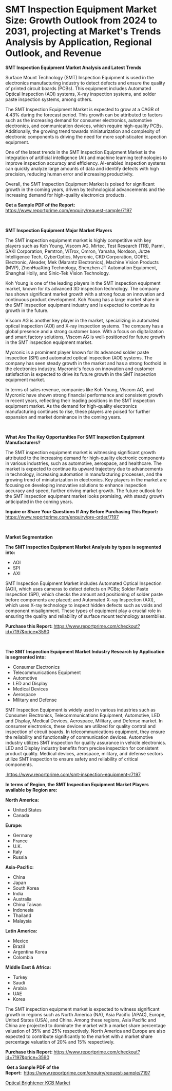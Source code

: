 <p><h1>SMT Inspection Equipment Market Size: Growth Outlook from 2024 to 2031, projecting at Market's Trends Analysis by Application, Regional Outlook, and Revenue</h1></p><p><strong>SMT Inspection Equipment Market Analysis and Latest Trends</strong></p>
<p><p>Surface Mount Technology (SMT) Inspection Equipment is used in the electronics manufacturing industry to detect defects and ensure the quality of printed circuit boards (PCBs). This equipment includes Automated Optical Inspection (AOI) systems, X-ray inspection systems, and solder paste inspection systems, among others.</p><p>The SMT Inspection Equipment Market is expected to grow at a CAGR of 4.43% during the forecast period. This growth can be attributed to factors such as the increasing demand for consumer electronics, automotive electronics, and communication devices, which require high-quality PCBs. Additionally, the growing trend towards miniaturization and complexity of electronic components is driving the need for more sophisticated inspection equipment.</p><p>One of the latest trends in the SMT Inspection Equipment Market is the integration of artificial intelligence (AI) and machine learning technologies to improve inspection accuracy and efficiency. AI-enabled inspection systems can quickly analyze large amounts of data and identify defects with high precision, reducing human error and increasing productivity.</p><p>Overall, the SMT Inspection Equipment Market is poised for significant growth in the coming years, driven by technological advancements and the increasing demand for high-quality electronics products.</p></p>
<p><strong>Get a Sample PDF of the Report:&nbsp;</strong> <a href="https://www.reportprime.com/enquiry/request-sample/7197">https://www.reportprime.com/enquiry/request-sample/7197</a></p>
<p>&nbsp;</p>
<p><strong>SMT Inspection Equipment Major Market Players</strong></p>
<p><p>The SMT inspection equipment market is highly competitive with key players such as Koh Young, Viscom AG, Mirtec, Test Research (TRI), Parmi, SAKI Corporation, Pemtron, ViTrox, Omron, Yamaha, Nordson, Jutze Intelligence Tech, CyberOptics, Mycronic, CKD Corporation, GOPEL Electronic, Aleader, Mek (Marantz Electronics), Machine Vision Products (MVP), ZhenHuaXing Technology, Shenzhen JT Automation Equipment, Shanghai Holly, and Sinic-Tek Vision Technology.</p><p>Koh Young is one of the leading players in the SMT inspection equipment market, known for its advanced 3D inspection technology. The company has shown significant market growth with a strong focus on innovation and continuous product development. Koh Young has a large market share in the SMT inspection equipment industry and is expected to continue its growth in the future.</p><p>Viscom AG is another key player in the market, specializing in automated optical inspection (AOI) and X-ray inspection systems. The company has a global presence and a strong customer base. With a focus on digitalization and smart factory solutions, Viscom AG is well-positioned for future growth in the SMT inspection equipment market.</p><p>Mycronic is a prominent player known for its advanced solder paste inspection (SPI) and automated optical inspection (AOI) systems. The company has seen steady growth in the market and has a strong foothold in the electronics industry. Mycronic's focus on innovation and customer satisfaction is expected to drive its future growth in the SMT inspection equipment market.</p><p>In terms of sales revenue, companies like Koh Young, Viscom AG, and Mycronic have shown strong financial performance and consistent growth in recent years, reflecting their leading positions in the SMT inspection equipment market. As the demand for high-quality electronics manufacturing continues to rise, these players are poised for further expansion and market dominance in the coming years.</p></p>
<p>&nbsp;</p>
<p><strong>What Are The Key Opportunities For SMT Inspection Equipment Manufacturers?</strong></p>
<p><p>The SMT inspection equipment market is witnessing significant growth attributed to the increasing demand for high-quality electronic components in various industries, such as automotive, aerospace, and healthcare. The market is expected to continue its upward trajectory due to advancements in technology, increasing automation in manufacturing processes, and the growing trend of miniaturization in electronics. Key players in the market are focusing on developing innovative solutions to enhance inspection accuracy and speed, further driving market growth. The future outlook for the SMT inspection equipment market looks promising, with steady growth anticipated in the coming years.</p></p>
<p><strong>Inquire or Share Your Questions If Any Before Purchasing This Report:</strong> <a href="https://www.reportprime.com/enquiry/pre-order/7197">https://www.reportprime.com/enquiry/pre-order/7197</a></p>
<p>&nbsp;</p>
<p><strong>Market Segmentation</strong></p>
<p><strong>The SMT Inspection Equipment Market Analysis by types is segmented into:</strong></p>
<p><ul><li>AOI</li><li>SPI</li><li>AXI</li></ul></p>
<p><p>SMT Inspection Equipment Market includes Automated Optical Inspection (AOI), which uses cameras to detect defects on PCBs; Solder Paste Inspection (SPI), which checks the amount and positioning of solder paste before components are placed; and Automated X-ray Inspection (AXI), which uses X-ray technology to inspect hidden defects such as voids and component misalignment. These types of equipment play a crucial role in ensuring the quality and reliability of surface mount technology assemblies.</p></p>
<p><strong>Purchase this Report:&nbsp;</strong><a href="https://www.reportprime.com/checkout?id=7197&price=3590">https://www.reportprime.com/checkout?id=7197&price=3590</a></p>
<p>&nbsp;</p>
<p><strong>The SMT Inspection Equipment Market Industry Research by Application is segmented into:</strong></p>
<p><ul><li>Consumer Electronics</li><li>Telecommunications Equipment</li><li>Automotive</li><li>LED and Display</li><li>Medical Devices</li><li>Aerospace</li><li>Military and Defense</li></ul></p>
<p><p>SMT Inspection Equipment is widely used in various industries such as Consumer Electronics, Telecommunications Equipment, Automotive, LED and Display, Medical Devices, Aerospace, Military, and Defense market. In consumer electronics, these devices are utilized for quality control and inspection of circuit boards. In telecommunications equipment, they ensure the reliability and functionality of communication devices. Automotive industry utilizes SMT inspection for quality assurance in vehicle electronics. LED and Display industry benefits from precise inspection for consistent product quality. Medical devices, aerospace, military, and defense sectors utilize SMT inspection to ensure safety and reliability of critical components.</p></p>
<p><a href="https://www.reportprime.com/smt-inspection-equipment-r7197">&nbsp;https://www.reportprime.com/smt-inspection-equipment-r7197</a></p>
<p><strong>In terms of Region, the SMT Inspection Equipment Market Players available by Region are:</strong></p>
<p>
    <p> <strong> North America: </strong>
        <ul>
            <li>United States</li>
            <li>Canada</li>
        </ul>
        </p> 
    <p> <strong> Europe: </strong>
        <ul>
            <li>Germany</li>
            <li>France</li>
            <li>U.K.</li>
            <li>Italy</li>
            <li>Russia</li>
        </ul>
        </p> 
    <p> <strong> Asia-Pacific: </strong>
        <ul>
            <li>China</li>
            <li>Japan</li>
            <li>South Korea</li>
            <li>India</li>
            <li>Australia</li>
            <li>China Taiwan</li>
            <li>Indonesia</li>
            <li>Thailand</li>
            <li>Malaysia</li>
        </ul>
        </p> 
    <p> <strong> Latin America: </strong>
        <ul>
            <li>Mexico</li>
            <li>Brazil</li>
            <li>Argentina Korea</li>
            <li>Colombia</li>
        </ul>
        </p> 
    <p> <strong> Middle East & Africa: </strong>
        <ul>
            <li>Turkey</li>
            <li>Saudi</li>
            <li>Arabia</li>
            <li>UAE</li>
            <li>Korea</li>
        </ul>
    </p>
    </p>
<p><p>The SMT inspection equipment market is expected to witness significant growth in regions such as North America (NA), Asia Pacific (APAC), Europe, United States (USA), and China. Among these regions, Asia Pacific and China are projected to dominate the market with a market share percentage valuation of 35% and 25% respectively. North America and Europe are also expected to contribute significantly to the market with a market share percentage valuation of 20% and 15% respectively.</p></p>
<p><strong>Purchase this Report: </strong><a href="https://www.reportprime.com/checkout?id=7197&price=3590">https://www.reportprime.com/checkout?id=7197&price=3590</a></p>
<p>&nbsp;<strong>Get a Sample PDF of the Report:&nbsp;&nbsp;</strong><a href="https://www.reportprime.com/enquiry/request-sample/7197">https://www.reportprime.com/enquiry/request-sample/7197</a></p>
<p><strong></strong></p>
<p><p><a href="https://fearless-okapi-6c8.notion.site/Optical-Brightener-KCB-Market-Size-and-Growth-Market-Segmentation-Regional-and-Country-Breakdowns--0fe88a724f6340a7bceae4dd76050cbb">Optical Brightener KCB Market</a></p></p>
